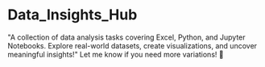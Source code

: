 # Data_Insights_Hub
"A collection of data analysis tasks covering Excel, Python, and Jupyter Notebooks. Explore real-world datasets, create visualizations, and uncover meaningful insights!"  Let me know if you need more variations! 🚀
